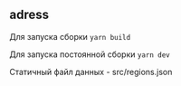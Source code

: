 ## adress

Для запуска сборки `yarn build`

Для запуска постоянной сборки `yarn dev`

Статичный файл данных - src/regions.json
